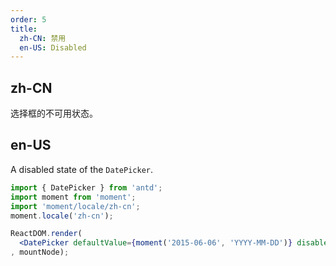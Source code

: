 ```yaml
---
order: 5
title:
  zh-CN: 禁用
  en-US: Disabled
---
```


## zh-CN

选择框的不可用状态。

## en-US

A disabled state of the `DatePicker`.

````jsx
import { DatePicker } from 'antd';
import moment from 'moment';
import 'moment/locale/zh-cn';
moment.locale('zh-cn');

ReactDOM.render(
  <DatePicker defaultValue={moment('2015-06-06', 'YYYY-MM-DD')} disabled />
, mountNode);
````

